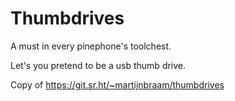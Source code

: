 
# Thumbdrives

A must in every pinephone's toolchest.

Let's you pretend to be a usb thumb drive.

Copy of https://git.sr.ht/~martijnbraam/thumbdrives
